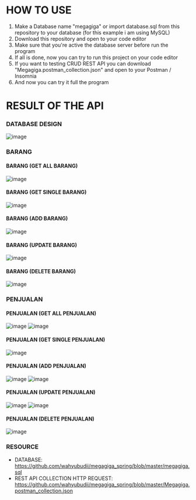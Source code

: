 # HOW TO USE
1. Make a Database name "megagiga" or import database.sql from this repository to your database (for this example i am using MySQL)
2. Download this repository and open to your code editor
3. Make sure that you're active the database server before run the program
4. If all is done, now you can try to run this project on your code editor
5. If you want to testing CRUD REST API you can download "Megagiga.postman_collection.json" and open to your Postman / Insomnia
6. And now you can try it full the program

# RESULT OF THE API

### DATABASE DESIGN
![image](https://github.com/wahyubudii/megagiga_spring/assets/79882296/33a02ad0-0b1a-4042-a572-cce17e024512)

### BARANG

#### BARANG (GET ALL BARANG)
![image](https://github.com/wahyubudii/megagiga_spring/assets/79882296/9f5129b0-047d-4bde-bb8c-aaea75aa477e)

#### BARANG (GET SINGLE BARANG)
![image](https://github.com/wahyubudii/megagiga_spring/assets/79882296/19e51180-0a55-4122-8b52-b71027d1033c)

#### BARANG (ADD BARANG)
![image](https://github.com/wahyubudii/megagiga_spring/assets/79882296/ff499685-d26d-4025-adb7-f50514bbbcdf)

#### BARANG (UPDATE BARANG)
![image](https://github.com/wahyubudii/megagiga_spring/assets/79882296/5a9616f8-034a-492e-a6fd-da2681d2f053)

#### BARANG (DELETE BARANG)
![image](https://github.com/wahyubudii/megagiga_spring/assets/79882296/c16c00b3-d75a-4dff-8482-4be903ffa491)



### PENJUALAN

#### PENJUALAN (GET ALL PENJUALAN)
![image](https://github.com/wahyubudii/megagiga_spring/assets/79882296/017b8186-1a54-43a1-ab1f-33f2402f7a6b)
![image](https://github.com/wahyubudii/megagiga_spring/assets/79882296/46f6c483-5e4b-4437-88fe-87f588d187cf)

#### PENJUALAN (GET SINGLE PENJUALAN)
![image](https://github.com/wahyubudii/megagiga_spring/assets/79882296/af4947e2-b1de-4fb1-bc8f-4afac89fa8d3)

#### PENJUALAN (ADD PENJUALAN)
![image](https://github.com/wahyubudii/megagiga_spring/assets/79882296/0e7358b2-d3a1-4acd-bdab-6daa8e722242)
![image](https://github.com/wahyubudii/megagiga_spring/assets/79882296/8ebccc93-7d2b-4ae4-9936-532467af26d8)

#### PENJUALAN (UPDATE PENJUALAN)
![image](https://github.com/wahyubudii/megagiga_spring/assets/79882296/1fafd7cb-3e9d-4a76-97b2-22ad6e7a8eed)
![image](https://github.com/wahyubudii/megagiga_spring/assets/79882296/26a4514b-dab2-46ee-bb98-4b0d8041d800)

#### PENJUALAN (DELETE PENJUALAN)
![image](https://github.com/wahyubudii/megagiga_spring/assets/79882296/04910680-41b9-4075-87a7-9ab98701c040)

### RESOURCE
- DATABASE: https://github.com/wahyubudii/megagiga_spring/blob/master/megagiga.sql
- REST API COLLECTION HTTP REQUEST: https://github.com/wahyubudii/megagiga_spring/blob/master/Megagiga.postman_collection.json
